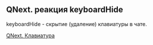 ## QNext. реакция keyboardHide

keyboardHide - скрытие (удаление) клавиатуры в чате.



[QNext. Клавиатура](/docs-test/_export/admin/keyboard-about)

